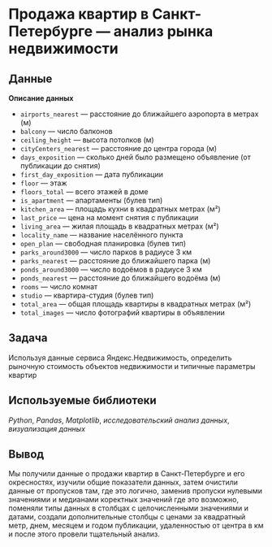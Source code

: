 # Продажа квартир в Санкт-Петербурге — анализ рынка недвижимости


## Данные

**Описание данных**
- `airports_nearest` — расстояние до ближайшего аэропорта в метрах (м)
- `balcony` — число балконов
- `ceiling_height` — высота потолков (м)
- `cityCenters_nearest` — расстояние до центра города (м)
- `days_exposition` — сколько дней было размещено объявление (от публикации до снятия)
- `first_day_exposition` — дата публикации
- `floor` — этаж
- `floors_total` — всего этажей в доме
- `is_apartment` — апартаменты (булев тип)
- `kitchen_area` — площадь кухни в квадратных метрах (м²)
- `last_price` — цена на момент снятия с публикации
- `living_area` — жилая площадь в квадратных метрах (м²)
- `locality_name` — название населённого пункта
- `open_plan` — свободная планировка (булев тип)
- `parks_around3000` — число парков в радиусе 3 км
- `parks_nearest` — расстояние до ближайшего парка (м)
- `ponds_around3000` — число водоёмов в радиусе 3 км
- `ponds_nearest` — расстояние до ближайшего водоёма (м)
- `rooms` — число комнат
- `studio` — квартира-студия (булев тип)
- `total_area` — общая площадь квартиры в квадратных метрах (м²)
- `total_images` — число фотографий квартиры в объявлении

## Задача

Используя данные сервиса Яндекс.Недвижимость, определить рыночную стоимость объектов недвижимости и типичные параметры квартир


## Используемые библиотеки

*Python*, *Pandas*, *Matplotlib*, *исследовательский анализ данных*, *визуализация данных*

## Вывод

Мы получили данные о продажи квартир в Санкт-Петербурге и его окресностях, изучили общие показатели данных, затем очистили данные от пропусков там, где это логично, заменив пропуски нулевыми значениями и медианами коректных значений где это возможно, поменяли типы данных в столбцах с целочисленными значениями и датами, создали дополнительные столбцы с ценами за квадратный метр, днем, месяцем и годом публикации, удаленностью от центра в км и после этого провели тщательный анализ.